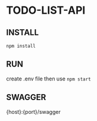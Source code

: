 # TODO-LIST-API

## INSTALL 
`npm install`

## RUN
create .env file then use
`npm start`

## SWAGGER
{host}:{port}/swagger
